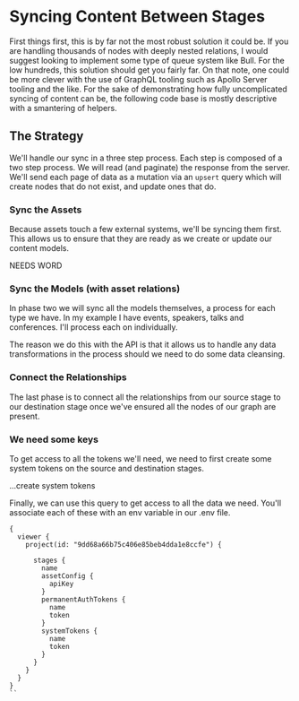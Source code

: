 # Syncing Content Between Stages

First things first, this is by far not the most robust solution it could be. If you are handling thousands of nodes with deeply nested relations, I would suggest looking to implement some type of queue system like Bull. For the low hundreds, this solution should get you fairly far. On that note, one could be more clever with the use of GraphQL tooling such as Apollo Server tooling and the like. For the sake of demonstrating how fully uncomplicated syncing of content can be, the following code base is mostly descriptive with a smantering of helpers.

## The Strategy

We'll handle our sync in a three step process. Each step is composed of a two step process. We will read (and paginate) the response from the server. We'll send each page of data as a mutation via an `upsert` query which will create nodes that do not exist, and update ones that do.

### Sync the Assets

Because assets touch a few external systems, we'll be syncing them first. This allows us to ensure that they are ready as we create or update our content models.

NEEDS WORD

### Sync the Models (with asset relations)

In phase two we will sync all the models themselves, a process for each type we have. In my example I have events, speakers, talks and conferences. I'll process each on individually.

The reason we do this with the API is that it allows us to handle any data transformations in the process should we need to do some data cleansing.

### Connect the Relationships

The last phase is to connect all the relationships from our source stage to our destination stage once we've ensured all the nodes of our graph are present.

### We need some keys

To get access to all the tokens we'll need, we need to first create some system tokens on the source and destination stages.

...create system tokens


Finally, we can use this query to get access to all the data we need. You'll associate each of these with an env variable in our .env file.

```gql
{
  viewer {
    project(id: "9dd68a66b75c406e85beb4dda1e8ccfe") {
      
      stages {
        name
        assetConfig {
          apiKey
        }
        permanentAuthTokens {
          name
          token
        }
        systemTokens {
          name
          token
        }
      }
    }
  }
}
``